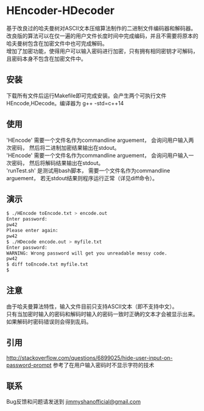 # HEncoder-HDecoder
基于改良过的哈夫曼树对ASCII文本压缩算法制作的二进制文件编码器和解码器。 改良版的算法可以在仅一遍的用户文件长度时间中完成编码，并且不需要将原本的哈夫曼树包含在加密文件中也可完成解码。  
增加了加密功能，使得用户可以输入密码进行加密，只有拥有相同密钥才可解码，且密码本身不包含在加密文件中。  
  
安装  
---
下载所有文件后运行Makefile即可完成安装。会产生两个可执行文件HEncode,HDecode。编译器为 g++ -std=c++14  
  
使用
---
  'HEncode' 需要一个文件名作为commandline arguement， 会询问用户输入两次密码， 然后将二进制加密结果输出在stdout。  
  'HEncode' 需要一个文件名作为commandline arguement， 会询问用户输入一次密码， 然后将解码结果输出在stdout。  
  'runTest.sh' 是测试用bash脚本， 需要一个文件名作为commandline arguement， 若无stdout结果则程序运行正常（详见diff命令）。  
  
演示
---
```bash
$ ./HEncode toEncode.txt > encode.out  
Enter password:  
pw42  
Please enter again:  
pw42  
$ ./HDecode encode.out > myfile.txt  
Enter password:  
WARNING: Wrong password will get you unreadable messy code.  
pw42  
$ diff toEncode.txt myfile.txt  
$  
```
  
注意
---
由于哈夫曼算法特性，输入文件目前只支持ASCII文本（即不支持中文）。  
只有当加密时输入的密码和解码时输入的密码一致时正确的文本才会被显示出来。 如果解码时密码错误则会得到乱码。  
  
引用
---
http://stackoverflow.com/questions/6899025/hide-user-input-on-password-prompt   参考了在用户输入密码时不显示字符的技术
  
联系
---
Bug反馈和问题请发送到 jimmyshanofficial@gmail.com 
